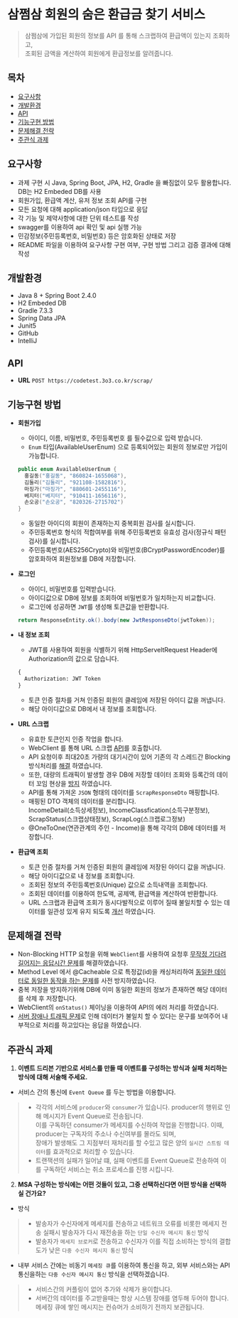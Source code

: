 # 삼쩜삼 회원의 숨은 환급금 찾기 서비스
> 삼쩜삼에 가입된 회원의 정보를 API 를 통해 스크랩하여 환급액이 있는지 조회하고,   
  조회된 금액을 계산하여 회원에게 환급정보를 알려줍니다.

## 목차
- [요구사항](#요구사항)
- [개발환경](#개발환경)
- [API](#API)
- [기능구현 방법](#기능구현-방법)
- [문제해결 전략](#문제해결-전략)
- [주관식 과제](#주관식-과제)

## 요구사항

* 과제 구현 시 Java, Spring Boot, JPA, H2, Gradle 을 빠짐없이 모두 활용합니다. DB는 H2 Embeded DB를 사용
* 회원가입, 환급액 계산, 유저 정보 조회 API를 구현
* 모든 요청에 대해 application/json 타입으로 응답
* 각 기능 및 제약사항에 대한 단위 테스트를 작성
* swagger를 이용하여 api 확인 및 api 실행 가능
* 민감정보(주민등록번호, 비밀번호) 등은 암호화된 상태로 저장
* README 파일을 이용하여 요구사항 구현 여부, 구현 방법 그리고 검증 결과에 대해 작성

## 개발환경
* Java 8 + Spring Boot 2.4.0
* H2 Embeded DB
* Gradle 7.3.3
* Spring Data JPA
* Junit5
* GitHub
* IntelliJ

## API
- **URL**
  `POST https://codetest.3o3.co.kr/scrap/`

## 기능구현 방법
- **회원가입**
  - 아이디, 이름, 비밀번호, 주민등록번호 를 필수값으로 입력 받습니다.
  - `Enum` 타입(AvailableUserEnum) 으로 등록되어있는 회원의 정보로만 가입이 가능합니다.
  
  ```java
  public enum AvailableUserEnum {
    홍길동("홍길동", "860824-1655068"),
    김둘리("김둘리", "921108-1582816"),
    마징가("마징가", "880601-2455116"),
    베지터("베지터", "910411-1656116"),
    손오공("손오공", "820326-2715702")
  }
  ```
  
  - 동일한 아이디의 회원이 존재하는지 중복회원 검사를 실시합니다.
  - 주민등록번호 형식의 적합여부를 위해 주민등록번호 유효성 검사(정규식 패턴검사)를 실시합니다.
  - 주민등록번호(AES256Crypto)와 비밀번호(BCryptPasswordEncoder)를 암호화하여 회원정보를 DB에 저장합니다.

- **로그인**
  - 아이디, 비밀번호를 입력받습니다.
  - 아이디값으로 DB에 정보를 조회하여 비밀번호가 일치하는지 비교합니다.
  - 로그인에 성공하면 `JWT`를 생성해 토큰값을 반환합니다.
  
  ```java
  return ResponseEntity.ok().body(new JwtResponseDto(jwtToken));
  ```
  
- **내 정보 조회**
  - JWT를 사용하여 회원을 식별하기 위해 HttpServeltRequest Header에 Authorization의 값으로 담습니다.
  
  ```html
  {
    Authorization: JWT Token
  }
  ```

  - 토큰 인증 절차를 거쳐 인증된 회원의 클레임에 저장된 아이디 값을 꺼냅니다.
  - 해당 아이디값으로 DB에서 내 정보를 조회합니다.
  
- **URL 스크랩**
  - 유효한 토큰인지 인증 작업을 합니다.
  - WebClient 를 통해 URL 스크랩 [API](#API)를 호출합니다.
  - API 요청이후 최대20초 가량의 대기시간이 있어 기존의 각 스레드간 Blocking방식처리를 [해결](#문제해결-전략) 하였습니다.
  - 또한, 대량의 트래픽이 발생할 경우 DB에 저장할 데이터 조회와 등록간의 데이터 꼬임 현상을 [방지](#문제해결-전략) 하였습니다.
  - API를 통해 가져온 `JSON` 형태의 데이터를 `ScrapResponseDto` 매핑합니다.
  - 매핑된 DTO 객체의 데이터를 분리합니다.   
    IncomeDetail(소득상세정보), IncomeClassfication(소득구분정보), ScrapStatus(스크랩상태정보), ScrapLog(스크랩로그정보)
  - @OneToOne(연관관계의 주인 - Income)을 통해 각각의 DB에 데이터를 저장합니다.
  
- **환급액 조회**
  - 토큰 인증 절차를 거쳐 인증된 회원의 클레임에 저장된 아이디 값을 꺼냅니다.
  - 해당 아이디값으로 내 정보를 조회합니다.
  - 조회된 정보의 주민등록번호(Unique) 값으로 소득내역을 조회합니다.
  - 조회된 데이터를 이용하여 한도액, 공제액, 환급액을 계산하여 반환합니다.
  - URL 스크랩과 환급액 조회가 동시다발적으로 이루어 질때 불일치할 수 있는 데이터를 일관성 있게 유지 되도록 [개선](#문제해결-전략) 하였습니다.

## 문제해결 전략
  - Non-Blocking HTTP 요청을 위해 `WebClient`를 사용하여 요청후 [무작정 기다려 길어지는 응답시간 문제](#기능구현-방법)를 해결하였습니다.
  - Method Level 에서 @Cacheable 으로 특정값(id)을 캐싱처리하여 [동일한 데이터로 동일한 동작을 하는 문제](#기능구현-방법)를 사전 방지하였습니다.
  - 중복 저장을 방지하기위해 DB에 이미 동일한 회원의 정보가 존재하면 해당 데이터를 삭제 후 저장합니다.
  - WebClient의 `onStatus()` 체이닝을 이용하여 API의 에러 처리를 하였습니다.
  - [서버 장애나 트래픽 문제](#기능구현-방법)로 인해 데이터가 불일치 할 수 있다는 문구를 보여주어 내부적으로 처리를 하고있다는 응답을 하였습니다.

## 주관식 과제
1. **이벤트 드리븐 기반으로 서비스를 만들 때 이벤트를 구성하는 방식과 실패 처리하는 방식에 대해 서술해 주세요.**
  - 서비스 간의 통신에 `Event Queue` 를 두는 방법을 이용합니다.   
  > - 각각의 서비스에 `producer`와 `consumer`가 있습니다. producer의 행위로 인해 메시지가 Event Queue로 전송됩니다.   
      이를 구독하던 consumer가 메세지를 수신하여 작업을 진행합니다. 이때, producer는 구독자의 주소나 수신여부를 몰라도 되며,   
      장애가 발생해도 그 지점부터 재처리를 할 수있고 많은 양의 `실시간 스트림 데이터`를 효과적으로 처리할 수 있습니다.   
  > - 트랜잭션의 실패가 일어날 떄, 실패 이벤트를 Event Queue로 전송하여 이를 구독하던 서비스는 취소 프로세스를 진행 시킵니다.   
    
2. **MSA 구성하는 방식에는 어떤 것들이 있고, 그중 선택하신다면 어떤 방식을 선택하실 건가요?** 
  - 방식
  > - 발송자가 수신자에게 메세지를 전송하고 네트워크 오류를 비롯한 메세지 전송 실패시 발송자가 다시 재전송을 하는 `단일 수신자 메시지 통신` 방식   
  > - 발송자가 `메세지 브로커`로 전송하고 수신자가 이를 직접 소비하는 방식의 결합도가 낮은 `다중 수신자 메시지 통신` 방식   
  - 내부 서비스 간에는 비동기 `메세징 큐`를 이용하여 통신을 하고, 외부 서비스와는 API 통신을하는 `다중 수신자 메시지 통신` 방식을 선택하겠습니다.
  > - 서비스간의 커플링이 없어 추가와 삭제가 용이합니다.   
  > - 서버간의 데이터를 주고받을때는 항상 시스템 장애를 염두해 두어야 합니다. 메세징 큐에 쌓인 메시지는 컨슈머가 소비하기 전까지 보관됩니다. 

